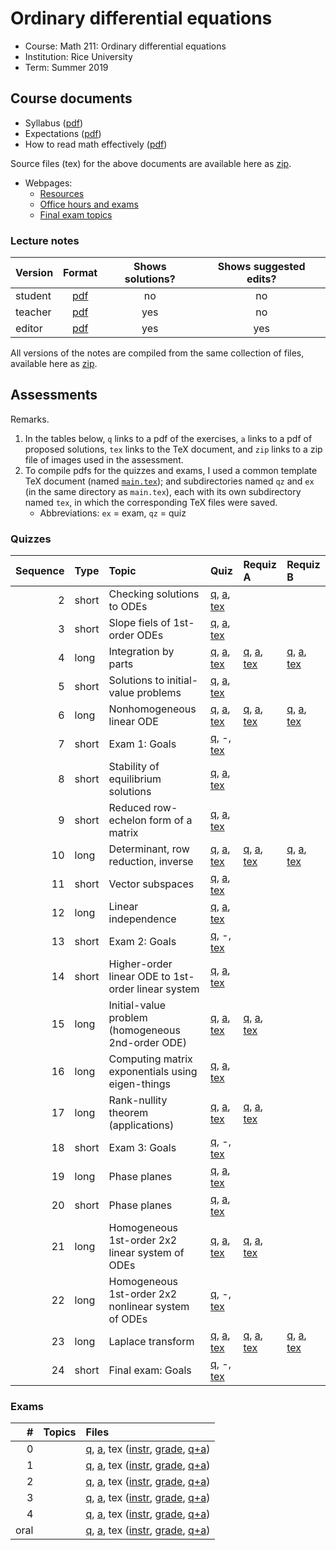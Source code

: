 # Ordinary differential equations

- Course: Math 211: Ordinary differential equations
- Institution: Rice University
- Term: Summer 2019



## Course documents

- Syllabus ([pdf](docs/pdf/syl.pdf))
- Expectations ([pdf](docs/pdf/exp.pdf))
- How to read math effectively ([pdf](docs/pdf/read.pdf))

Source files (tex) for the above documents are available here as [zip](docs/tex/docs.zip).

- Webpages:
    - [Resources](webp/res.html)
    - [Office hours and exams](webp/oh-ex.html)
    - [Final exam topics](fe.html)

### Lecture notes

| Version | Format                        | Shows solutions? | Shows suggested edits? |
|:--------|:-----------------------------:|:----------------:|:----------------------:|
| student | [pdf](notes/pdf/student.pdf) | no  | no  |
| teacher | [pdf](notes/pdf/teacher.pdf) | yes | no  |
| editor  | [pdf](notes/pdf/editor.pdf)  | yes | yes |

All versions of the notes are compiled from the same collection of files, available here as [zip](notes/tex/notes.zip).



## Assessments

Remarks.

1. In the tables below, `q` links to a pdf of the exercises, `a` links to a pdf of proposed solutions, `tex` links to the TeX document, and `zip` links to a zip file of images used in the assessment.
2. To compile pdfs for the quizzes and exams, I used a common template TeX document (named [`main.tex`](assess/main.tex)); and subdirectories named `qz` and `ex` (in the same directory as `main.tex`), each with its own subdirectory named `tex`, in which the corresponding TeX files were saved.
    - Abbreviations: `ex` = exam, `qz` = quiz

### Quizzes

| Sequence | Type  | Topic                                              | Quiz | Requiz A | Requiz B |
|---------:|:------|:---------------------------------------------------|:-----|:---------|:---------|
|        2 | short | Checking solutions to ODEs                         | [q](), [a](), [tex]() |  |  |
|        3 | short | Slope fiels of 1st-order ODEs                      | [q](), [a](), [tex]() |  |  |
|        4 | long  | Integration by parts                               | [q](), [a](), [tex]() | [q](), [a](), [tex]() | [q](), [a](), [tex]() |
|        5 | short | Solutions to initial-value problems                | [q](), [a](), [tex]() |  |  |
|        6 | long  | Nonhomogeneous linear ODE                          | [q](), [a](), [tex]() | [q](), [a](), [tex]() | [q](), [a](), [tex]() |
|        7 | short | Exam 1: Goals                                      | [q](), -, [tex]() |  |  |
|        8 | short | Stability of equilibrium solutions                 | [q](), [a](), [tex]() |  |  |
|        9 | short | Reduced row-echelon form of a matrix               | [q](), [a](), [tex]() |  |  |
|       10 | long  | Determinant, row reduction, inverse                | [q](), [a](), [tex]() | [q](), [a](), [tex]() | [q](), [a](), [tex]() |
|       11 | short | Vector subspaces                                   | [q](), [a](), [tex]() |  |  |
|       12 | long  | Linear independence                                | [q](), [a](), [tex]() |  |  |
|       13 | short | Exam 2: Goals                                      | [q](), -, [tex]() |  |  |
|       14 | short | Higher-order linear ODE to 1st-order linear system | [q](), [a](), [tex]() |  |  |
|       15 | long  | Initial-value problem (homogeneous 2nd-order ODE)  | [q](), [a](), [tex]() | [q](), [a](), [tex]() |  |
|       16 | long  | Computing matrix exponentials using eigen-things   | [q](), [a](), [tex]() |  |  |
|       17 | long  | Rank-nullity theorem (applications)                | [q](), [a](), [tex]() | [q](), [a](), [tex]() |  |
|       18 | short | Exam 3: Goals                                      | [q](), -, [tex]() |  |  |
|       19 | long  | Phase planes                                       | [q](), [a](), [tex]() |  |  |
|       20 | short | Phase planes                                       | [q](), [a](), [tex]() |  |  |
|       21 | long  | Homogeneous 1st-order 2x2 linear system of ODEs    | [q](), [a](), [tex]() | [q](), [a](), [tex]() |  |
|       22 | long  | Homogeneous 1st-order 2x2 nonlinear system of ODEs | [q](), -, [tex]() |  |  |
|       23 | long  | Laplace transform                                  | [q](), [a](), [tex]() | [q](), [a](), [tex]() | [q](), [a](), [tex]() |
|       24 | short | Final exam: Goals                                  | [q](), -, [tex]() |  |  |

### Exams

|    # | Topics | Files |
|-----:|:-------|:------|
|    0 |  | [q](assess/qz/pdf/01.pdf), [a](assess/qz/pdf/01-sol.pdf), tex ([instr](assess/qz/tex/01-instr.tex), [grade](assess/qz/tex/01-grade.tex), [q+a](assess/qz/tex/01.tex)) |
|    1 |  | [q](), [a](), tex ([instr](), [grade](), [q+a]()) |
|    2 |  | [q](), [a](), tex ([instr](), [grade](), [q+a]()) |
|    3 |  | [q](), [a](), tex ([instr](), [grade](), [q+a]()) |
|    4 |  | [q](), [a](), tex ([instr](), [grade](), [q+a]()) |
| oral |  | [q](), [a](), tex ([instr](), [grade](), [q+a]()) |
